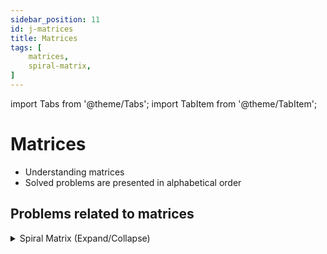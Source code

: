```yaml
---
sidebar_position: 11
id: j-matrices  
title: Matrices
tags: [
    matrices,
    spiral-matrix,    
]
---
```


import Tabs from '@theme/Tabs';
import TabItem from '@theme/TabItem';

# Matrices

- Understanding matrices 
- Solved problems are presented in alphabetical order

## Problems related to matrices 

<details> 
<summary> Spiral Matrix (Expand/Collapse) </summary> 

### [↗ See LeetCode Problem #54](https://leetcode.com/problems/spiral-matrix/)

<Tabs>
<TabItem value="java" label="Java">

```java showLineNumbers
public class Solution {
    public static void main(String[] args) {
        System.out.println("Hello, world!");
    }
}
```

</TabItem>
</Tabs>

</details>